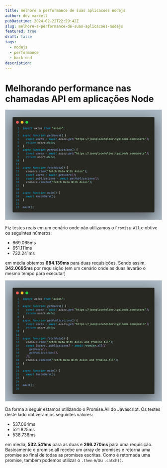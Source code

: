 ```yaml
---
title: melhore a performance de suas aplicacoes nodejs
author: dev marcell
pubDatetime: 2024-02-22T22:29:42Z
slug: melhore-a-performance-de-suas-aplicacoes-nodejs
featured: true
draft: false
tags:
  - nodejs
  - performance
  - back-end
description: 
---
```


# Melhorando performance nas chamadas API em aplicações Node

![fetch using axios](../../assets/images/fetch_using_axios.png)

Fiz testes reais em um cenário onde não utilizamos o ```Promise.All``` e obtive os seguintes números:

- 669.065ms
- 651.111ms
- 732.241ms

em média obtemos __684.139ms__ para duas requisições. Sendo assim, __342.0695ms__ por requisição (em um cenário onde as duas levarão o mesmo tempo para executar)

![fetch using axios and promise all](../../assets/images/fetch_using_axios_and_promise_all.png)

Da forma a seguir estamos utilizando o Promise.All do Javascript.
Os testes deste lado obtiveram os seguintes valores:

- 537.064ms
- 521.825ms
- 538.736ms

em média, __532.541ms__ para as duas e __266.270ms__ para uma requisição. Basicamente o promise.all recebe um array de promises e retorna uma promise ao final de todas as promises escritas. Como é retornada uma promise, também podemos utilizar o ```.then``` e/ou ```.catch()```.